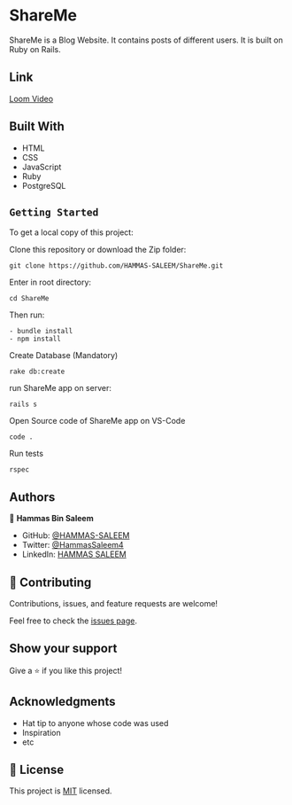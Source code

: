 # ShareMe

ShareMe is a Blog Website. It contains posts of different users. It is built on Ruby on Rails.

## Link

[Loom Video]()

## Built With

- HTML
- CSS
- JavaScript
- Ruby
- PostgreSQL


## `Getting Started`

To get a local copy of this project:

Clone this repository or download the Zip folder:
```
git clone https://github.com/HAMMAS-SALEEM/ShareMe.git
```

Enter in root directory:
```
cd ShareMe
```
Then run:
```
- bundle install
- npm install
```
Create Database (Mandatory)
```
rake db:create
```
run ShareMe app on server:
```
rails s
```

Open Source code of ShareMe app on VS-Code

```
code .
```
Run tests

```
rspec
```

## Authors

👤 **Hammas Bin Saleem**

- GitHub: [@HAMMAS-SALEEM](https://github.com/HAMMAS-SALEEM)
- Twitter: [@HammasSaleem4](https://twitter.com/HammasSaleem4)
- LinkedIn: [HAMMAS SALEEM](https://www.linkedin.com/in/hammas-saleem)

## 🤝 Contributing

Contributions, issues, and feature requests are welcome!

Feel free to check the [issues page](https://github.com/ShahierNashaat/ruby-capstone/issues/new).

## Show your support

Give a ⭐️ if you like this project!

## Acknowledgments

- Hat tip to anyone whose code was used
- Inspiration
- etc

## 📝 License

This project is [MIT](./MIT.md) licensed.
